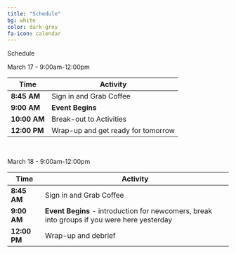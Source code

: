 ```yaml
---
title: "Schedule"
bg: white
color: dark-grey
fa-icon: calendar
---
```


Schedule

March 17 - 9:00am-12:00pm

| **Time**     | **Activity**             |
|--------------|--------------------------|
|  **8:45 AM** |  Sign in and Grab Coffee  |
|  **9:00 AM** |   **Event Begins**         |
| **10:00 AM** |  Break-out to Activities              |
| **12:00 PM** |   Wrap-up and get ready for tomorrow               |


<br/>

March 18 - 9:00am-12:00pm

| **Time**     | **Activity**             |
|--------------|--------------------------|
|  **8:45 AM** |  Sign in and Grab Coffee  |
|  **9:00 AM** |  **Event Begins** - introduction for newcomers, break into groups if you were here yesterday         |
| **12:00 PM** |  Wrap-up and debrief    |
